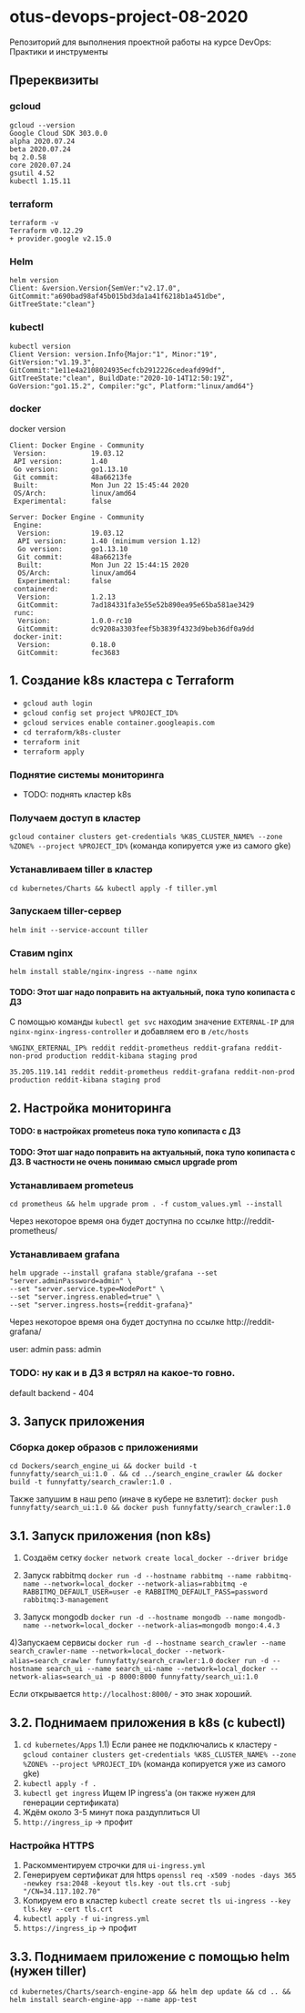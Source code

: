 # otus-devops-project-08-2020

Репозиторий для выполнения проектной работы на курсе DevOps: Практики и инструменты

## Пререквизиты

### gcloud

```
gcloud --version
Google Cloud SDK 303.0.0
alpha 2020.07.24
beta 2020.07.24
bq 2.0.58
core 2020.07.24
gsutil 4.52
kubectl 1.15.11
```

### terraform

```
terraform -v
Terraform v0.12.29
+ provider.google v2.15.0
```

### Helm

```
helm version
Client: &version.Version{SemVer:"v2.17.0", GitCommit:"a690bad98af45b015bd3da1a41f6218b1a451dbe", GitTreeState:"clean"}
```

### kubectl

```
kubectl version
Client Version: version.Info{Major:"1", Minor:"19", GitVersion:"v1.19.3", GitCommit:"1e11e4a2108024935ecfcb2912226cedeafd99df", GitTreeState:"clean", BuildDate:"2020-10-14T12:50:19Z", GoVersion:"go1.15.2", Compiler:"gc", Platform:"linux/amd64"}
```

### docker

docker version
```
Client: Docker Engine - Community
 Version:           19.03.12
 API version:       1.40
 Go version:        go1.13.10
 Git commit:        48a66213fe
 Built:             Mon Jun 22 15:45:44 2020
 OS/Arch:           linux/amd64
 Experimental:      false

Server: Docker Engine - Community
 Engine:
  Version:          19.03.12
  API version:      1.40 (minimum version 1.12)
  Go version:       go1.13.10
  Git commit:       48a66213fe
  Built:            Mon Jun 22 15:44:15 2020
  OS/Arch:          linux/amd64
  Experimental:     false
 containerd:
  Version:          1.2.13
  GitCommit:        7ad184331fa3e55e52b890ea95e65ba581ae3429
 runc:
  Version:          1.0.0-rc10
  GitCommit:        dc9208a3303feef5b3839f4323d9beb36df0a9dd
 docker-init:
  Version:          0.18.0
  GitCommit:        fec3683
```

## 1. Создание k8s кластера с Terraform

- `gcloud auth login`
- `gcloud config set project %PROJECT_ID%`
- `gcloud services enable container.googleapis.com`
- `cd terraform/k8s-cluster`
- `terraform init`
- `terraform apply`

### Поднятие системы мониторинга

- TODO: поднять кластер k8s

### Получаем доступ в кластер

`gcloud container clusters get-credentials %K8S_CLUSTER_NAME% --zone %ZONE% --project %PROJECT_ID%`
(команда копируется уже из самого gke)

### Устанавливаем tiller в кластер

`cd kubernetes/Charts && kubectl apply -f tiller.yml`

### Запускаем tiller-сервер

`helm init --service-account tiller`

### Ставим nginx

`helm install stable/nginx-ingress --name nginx`

#### TODO: Этот шаг надо поправить на актуальный, пока тупо копипаста с ДЗ

С помощью команды `kubectl get svc` находим значение `EXTERNAL-IP` для `nginx-nginx-ingress-controller` и добавляем его в `/etc/hosts`

`%NGINX_ERTERNAL_IP% reddit reddit-prometheus reddit-grafana reddit-non-prod production reddit-kibana staging prod`

`35.205.119.141 reddit reddit-prometheus reddit-grafana reddit-non-prod production reddit-kibana staging prod`

## 2. Настройка мониторинга

#### TODO: в настройках prometeus пока тупо копипаста с ДЗ

#### TODO: Этот шаг надо поправить на актуальный, пока тупо копипаста с ДЗ. В частности не очень понимаю смысл upgrade prom

### Устанавливаем prometeus

`cd prometheus && helm upgrade prom . -f custom_values.yml --install`

Через некоторое время она будет доступна по ссылке http://reddit-prometheus/

### Устанавливаем grafana

```
helm upgrade --install grafana stable/grafana --set "server.adminPassword=admin" \
--set "server.service.type=NodePort" \
--set "server.ingress.enabled=true" \
--set "server.ingress.hosts={reddit-grafana}"
```

Через некоторое время она будет доступна по ссылке http://reddit-grafana/

user: admin
pass: admin

### TODO: ну как и в ДЗ я встрял на какое-то говно.

default backend - 404

## 3. Запуск приложения

### Сборка докер образов с приложениями

```
cd Dockers/search_engine_ui && docker build -t funnyfatty/search_ui:1.0 . && cd ../search_engine_crawler && docker build -t funnyfatty/search_crawler:1.0 .
```

Также запушим в наш репо (иначе в кубере не взлетит):
`docker push funnyfatty/search_ui:1.0 && docker push funnyfatty/search_crawler:1.0`

## 3.1. Запуск приложения (non k8s)

1) Создаём сетку
`docker network create local_docker --driver bridge`

2) Запуск rabbitmq
`docker run -d --hostname rabbitmq --name rabbitmq-name --network=local_docker --network-alias=rabbitmq -e RABBITMQ_DEFAULT_USER=user -e RABBITMQ_DEFAULT_PASS=password rabbitmq:3-management`

3) Запуск mongodb
`docker run -d --hostname mongodb --name mongodb-name --network=local_docker --network-alias=mongodb mongo:4.4.3`

4)Запускаем сервисы
`docker run -d --hostname search_crawler --name search_crawler-name --network=local_docker --network-alias=search_crawler funnyfatty/search_crawler:1.0`
`docker run -d --hostname search_ui --name search_ui-name --network=local_docker --network-alias=search_ui -p 8000:8000 funnyfatty/search_ui:1.0`

Если открывается `http://localhost:8000/` - это знак хороший.

## 3.2. Поднимаем приложения в k8s (с kubectl)

1) `cd kubernetes/Apps`
1.1) Если ранее не подключались к кластеру - `gcloud container clusters get-credentials %K8S_CLUSTER_NAME% --zone %ZONE% --project %PROJECT_ID%` (команда копируется уже из самого gke)
2) `kubectl apply -f .`
3) `kubectl get ingress`
Ищем IP ingress'a (он также нужен для генерации сертификата)
4) Ждём около 3-5 минут пока раздуплиться UI
5) `http://ingress_ip` -> профит

### Настройка HTTPS

1) Раcкомментируем строчки для `ui-ingress.yml`
2) Генерируем сертификат для https
`openssl req -x509 -nodes -days 365 -newkey rsa:2048 -keyout tls.key -out tls.crt -subj "/CN=34.117.102.70"`
3) Копируем его в кластер
`kubectl create secret tls ui-ingress --key tls.key --cert tls.crt`
4) `kubectl apply -f ui-ingress.yml`
5) `https://ingress_ip` -> профит

## 3.3. Поднимаем приложение с помощью helm (нужен tiller)

`cd kubernetes/Charts/search-engine-app && helm dep update && cd .. && helm install search-engine-app --name app-test`
